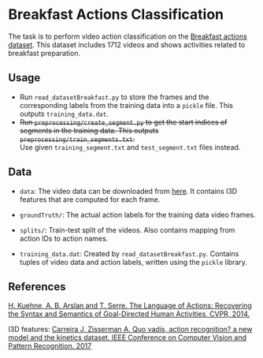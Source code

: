 # Breakfast Actions Classification

The task is to perform video action classification on the [Breakfast actions dataset](https://serre-lab.clps.brown.edu/resource/breakfast-actions-dataset/).
This dataset includes 1712 videos and shows activities related to breakfast preparation.

## Usage

- Run `read_datasetBreakfast.py` to store the frames and the corresponding labels from the training data into a `pickle` file. This outputs `training_data.dat`.
- ~~Run `preprocessing/create_segment.py` to get the start indices of segments in the training data. This outputs `preprocessing/train_segments.txt`.~~  
Use given `training_segment.txt` and `test_segment.txt` files instead.

## Data

- `data`: The video data can be downloaded from [here](https://drive.google.com/drive/folders/1KtpuFYRGXByf_9ICPsCbGRBoR_hLsruh).
It contains I3D features that are computed for each frame. 

- `groundTruth/`: The actual action labels for the training data video frames.

- `splits/`: Train-test split of the videos. Also contains mapping from action IDs to action names.

- `training_data.dat`: Created by `read_datasetBreakfast.py`. Contains tuples of video data and action labels, written using the `pickle` library.

## References

[H. Kuehne, A. B. Arslan and T. Serre. The Language of Actions: Recovering the Syntax and Semantics of Goal-Directed Human Activities. CVPR, 2014.](https://serre-lab.clps.brown.edu/wp-content/uploads/2014/05/paper_cameraReady-2.pdf)

I3D features: [Carreira J, Zisserman A. Quo vadis, action recognition? a new model and the kinetics dataset. IEEE Conference on Computer Vision and Pattern Recognition. 2017](https://arxiv.org/pdf/1705.07750.pdf)


